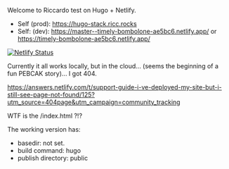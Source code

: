 Welcome to Riccardo test on Hugo + Netlify.

* Self (prod): https://hugo-stack.ricc.rocks
* Self: (dev): https://master--timely-bombolone-ae5bc6.netlify.app/ or
  https://timely-bombolone-ae5bc6.netlify.app/

[![Netlify Status](https://api.netlify.com/api/v1/badges/05edf93f-0b88-45b2-a166-318956c87756/deploy-status)](https://app.netlify.com/sites/timely-bombolone-ae5bc6/deploys)


Currently it all works locally, but in the cloud... (seems the beginning of a fun PEBCAK story)...
I got 404.

https://answers.netlify.com/t/support-guide-i-ve-deployed-my-site-but-i-still-see-page-not-found/125?utm_source=404page&utm_campaign=community_tracking

WTF is the  /index.html ?!?

The working version has:
* basedir: not set.
* build command: hugo
* publish directory: public

